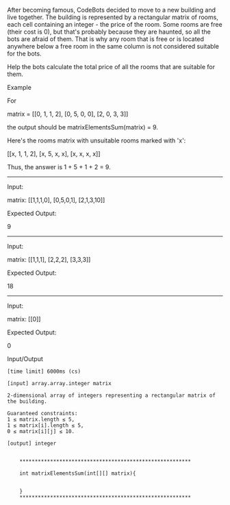 After becoming famous, CodeBots decided to move to a new building and live together. The building is represented by a rectangular matrix of rooms, each cell containing an integer - the price of the room. Some rooms are free (their cost is 0), but that's probably because they are haunted, so all the bots are afraid of them. That is why any room that is free or is located anywhere below a free room in the same column is not considered suitable for the bots.

Help the bots calculate the total price of all the rooms that are suitable for them.

Example

For

matrix = [[0, 1, 1, 2], 
          [0, 5, 0, 0], 
          [2, 0, 3, 3]]

the output should be
matrixElementsSum(matrix) = 9.

Here's the rooms matrix with unsuitable rooms marked with 'x':

[[x, 1, 1, 2], 
 [x, 5, x, x], 
 [x, x, x, x]]

Thus, the answer is 1 + 5 + 1 + 2 = 9.

----
Input:

matrix: [[1,1,1,0], 
 [0,5,0,1], 
 [2,1,3,10]]

Expected Output:

9

---

Input:

matrix: [[1,1,1], 
 [2,2,2], 
 [3,3,3]]

Expected Output:

18

---

Input:

matrix: [[0]]

Expected Output:

0

Input/Output

    [time limit] 6000ms (cs)

    [input] array.array.integer matrix

    2-dimensional array of integers representing a rectangular matrix of the building.

    Guaranteed constraints:
    1 ≤ matrix.length ≤ 5,
    1 ≤ matrix[i].length ≤ 5,
    0 ≤ matrix[i][j] ≤ 10.

    [output] integer

    
        ********************************************************

        int matrixElementsSum(int[][] matrix){


        }
        ********************************************************
